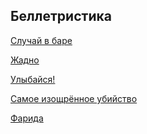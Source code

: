 ﻿---
layout: page
excerpt: Рассказы.
---

## Беллетристика

[Случай в баре](case-at-bar.md)

[Жадно](thirstily.md)

[Улыбайся!](smile.md)

[Самое изощрённое убийство](most-sophisticated-murder.md)

[Фарида](farida.md)
